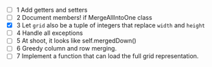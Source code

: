 - [ ] 1 Add getters and setters
- [ ] 2 Document members! if MergeAllIntoOne class
- [x] 3 Let `grid` also be a tuple of integers that replace `width` and `height`
- [ ] 4 Handle all exceptions
- [ ] 5 At shoot, it looks like self.mergedDown()
- [ ] 6 Greedy column and row merging.
- [ ] 7 Implement a function that can load the full grid representation.
